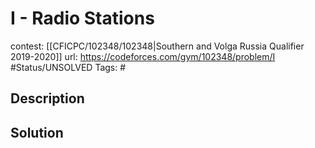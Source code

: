 # I - Radio Stations

contest: [[CFICPC/102348/102348|Southern and Volga Russia Qualifier 2019-2020]]
url: https://codeforces.com/gym/102348/problem/I
#Status/UNSOLVED
Tags: #

## Description

## Solution

